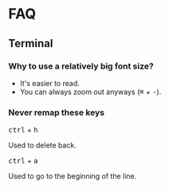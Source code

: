 # FAQ

## Terminal

### Why to use a relatively big font size?

- It's easier to read.
- You can always zoom out anyways (<kbd>⌘</kbd> + <kbd>-</kbd>).

### Never remap these keys

<kbd>ctrl</kbd> + <kbd>h</kbd>

Used to delete back.

<kbd>ctrl</kbd> + <kbd>a</kbd>

Used to go to the beginning of the line.
